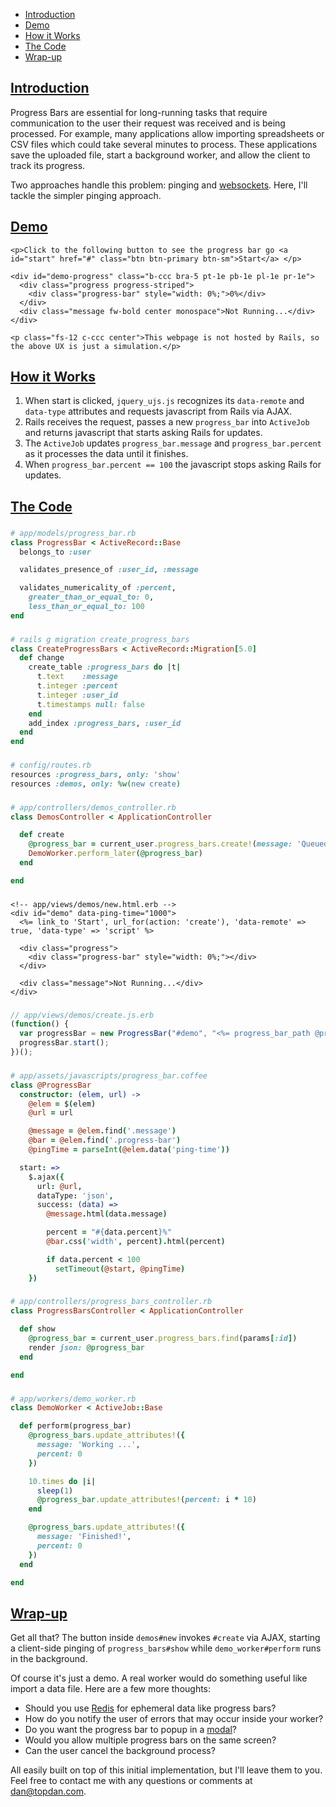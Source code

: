 * [Introduction](#introduction)
* [Demo](#demo)
* [How it Works](#how-it-works)
* [The Code](#the-code)
* [Wrap-up](#wrapup)

## [Introduction](#introduction)

Progress Bars are essential for long-running tasks that require communication to the user their request was received and is being processed. For example, many applications allow importing spreadsheets or CSV files which could take several minutes to process. These applications save the uploaded file, start a background worker, and allow the client to track its progress.

Two approaches handle this problem: pinging and [websockets](https://github.com/rails/actioncable). Here, I'll tackle the simpler pinging approach.

## [Demo](#demo)

```raw
<p>Click to the following button to see the progress bar go <a id="start" href="#" class="btn btn-primary btn-sm">Start</a> </p>

<div id="demo-progress" class="b-ccc bra-5 pt-1e pb-1e pl-1e pr-1e">
  <div class="progress progress-striped">
    <div class="progress-bar" style="width: 0%;">0%</div>
  </div>
  <div class="message fw-bold center monospace">Not Running...</div>
</div>

<p class="fs-12 c-ccc center">This webpage is not hosted by Rails, so the above UX is just a simulation.</p>
```

## [How it Works](#how-it-works)

1. When start is clicked, `jquery_ujs.js` recognizes its `data-remote` and `data-type` attributes and requests javascript from Rails via AJAX.
2. Rails receives the request, passes a new `progress_bar` into `ActiveJob` and returns javascript that starts asking Rails for updates.
3. The `ActiveJob` updates `progress_bar.message` and `progress_bar.percent` as it processes the data until it finishes.
4. When `progress_bar.percent == 100` the javascript stops asking Rails for updates.

## [The Code](#the-code)

### [](#model)
```ruby
# app/models/progress_bar.rb
class ProgressBar < ActiveRecord::Base
  belongs_to :user

  validates_presence_of :user_id, :message

  validates_numericality_of :percent,
    greater_than_or_equal_to: 0,
    less_than_or_equal_to: 100
end
```

### [](migration)
```ruby
# rails g migration create_progress_bars
class CreateProgressBars < ActiveRecord::Migration[5.0]
  def change
    create_table :progress_bars do |t|
      t.text    :message
      t.integer :percent
      t.integer :user_id
      t.timestamps null: false
    end
    add_index :progress_bars, :user_id
  end
end
```

### [](#routes)
```ruby
# config/routes.rb
resources :progress_bars, only: 'show'
resources :demos, only: %w(new create)
```

### [](#demo-controller)
```ruby
# app/controllers/demos_controller.rb
class DemosController < ApplicationController

  def create
    @progress_bar = current_user.progress_bars.create!(message: 'Queued', percent: 0)
    DemoWorker.perform_later(@progress_bar)
  end

end
```

### [](#demo-new)
```erb
<!-- app/views/demos/new.html.erb -->
<div id="demo" data-ping-time="1000">
  <%= link_to 'Start', url_for(action: 'create'), 'data-remote' => true, 'data-type' => 'script' %>

  <div class="progress">
    <div class="progress-bar" style="width: 0%;"></div>
  </div>

  <div class="message">Not Running...</div>
</div>
```

### [](#demo-create)
```javascript
// app/views/demos/create.js.erb
(function() {
  var progressBar = new ProgressBar("#demo", "<%= progress_bar_path @progress_bar %>");
  progressBar.start();
})();
```

### [](#progress-bar)
```coffee
# app/assets/javascripts/progress_bar.coffee
class @ProgressBar
  constructor: (elem, url) ->
    @elem = $(elem)
    @url = url

    @message = @elem.find('.message')
    @bar = @elem.find('.progress-bar')
    @pingTime = parseInt(@elem.data('ping-time'))

  start: =>
    $.ajax({
      url: @url,
      dataType: 'json',
      success: (data) =>
        @message.html(data.message)

        percent = "#{data.percent}%"
        @bar.css('width', percent).html(percent)

        if data.percent < 100
          setTimeout(@start, @pingTime)
    })
```


### [](#progress-bars-controller)
```ruby
# app/controllers/progress_bars_controller.rb
class ProgressBarsController < ApplicationController

  def show
    @progress_bar = current_user.progress_bars.find(params[:id])
    render json: @progress_bar
  end

end
```

### [](#demo-worker)
```ruby
# app/workers/demo_worker.rb
class DemoWorker < ActiveJob::Base

  def perform(progress_bar)
    @progress_bars.update_attributes!({
      message: 'Working ...',
      percent: 0
    })

    10.times do |i|
      sleep(1)
      @progress_bar.update_attributes!(percent: i * 10)
    end

    @progress_bars.update_attributes!({
      message: 'Finished!',
      percent: 0
    })
  end

end
```

## [Wrap-up](#wrapup)

Get all that? The button inside `demos#new` invokes `#create` via AJAX, starting a client-side pinging of `progress_bars#show` while `demo_worker#perform` runs in the background.

Of course it's just a demo. A real worker would do something useful like import a data file. Here are a few more thoughts:

* Should you use [Redis](http://redis.io/) for ephemeral data like progress bars?
* How do you notify the user of errors that may occur inside your worker?
* Do you want the progress bar to popup in a [modal](http://www.w3schools.com/bootstrap/bootstrap_modal.asp)?
* Would you allow multiple progress bars on the same screen?
* Can the user cancel the background process?

All easily built on top of this initial implementation, but I'll leave them to you. Feel free to contact me with any questions or comments at [dan@topdan.com](mailto:dan@topdan.com).
